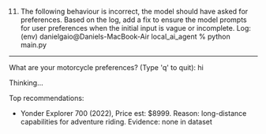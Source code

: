 

11. The following behaviour is incorrect, the model should have asked for preferences. Based on the log, add a fix to ensure the model prompts for user preferences when the initial input is vague or incomplete. Log: (env) danielgaio@Daniels-MacBook-Air local_ai_agent % python main.py


--------------------------------
What are your motorcycle preferences? (Type 'q' to quit): hi

Thinking...

Top recommendations:
- Yonder Explorer 700 (2022), Price est: $8999. Reason: long-distance capabilities for adventure riding. Evidence: none in dataset